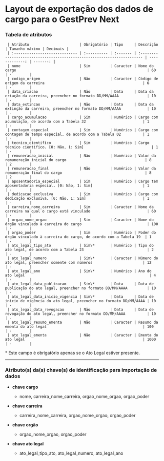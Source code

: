 # Layout de exportação dos dados de cargo para o GestPrev Next

### Tabela de atributos

     | Atributo                       | Obrigatório | Tipo     | Descrição                                                                | Tamanho máximo | Decimais |
     | :----------------------------- | :---------- | :------- | :----------------------------------------------------------------------- | -------------: | -------: |
     | nome                           | Sim         | Caracter | Nome do cargo                                                            | 60             | -        |
     | codigo_origem                  | Não         | Caracter | Código de origem da carreira                                             | 6              | -        |
     | data_criacao                   | Não         | Data     | Data da criação da carreira, preencher no formato DD/MM/AAAA             | 10             | -        |
     | data_extincao                  | Não         | Data     | Data da extinção da carreira, preencher no formato DD/MM/AAAA            | 10             | -        |
     | cargo_acumulacao               | Sim         | Numérico | Cargo com acumulação, de acordo com a Tabela 32                          | 1              | -        |
     | contagem_especial              | Sim         | Numérico | Cargo com contagem de tempo especial, de acordo com a Tabela 02          | 1              | -        |
     | tecnico_cientifico             | Sim         | Numérico | Cargo técnico científico. [0: Não, 1: Sim]                               | 1              | -        |
     | remuneracao_inicial            | Não         | Numérico | Valor da remuneração inicial do cargo                                    | 8              | 2        |
     | remuneracao_final              | Não         | Numérico | Valor da remuneração final do cargo                                      | 8              | 2        |
     | aposentadoria_especial         | Sim         | Numérico | Cargo tem aposentadoria especial. [0: Não, 1: Sim]                       | 1              | -        |
     | dedicacao_exclusiva            | Sim         | Numérico | Cargo com dedicação exclusiva. [0: Não, 1: Sim]                          | 1              | -        |
     | carreira_nome_carreira         | Sim         | Caracter | Nome da carreira na qual o cargo está vinculado                          | 60             | -        |
     | orgao_nome_orgao               | Sim         | Caracter | Nome do órgão vinculado à carreira do cargo                              | 100            | -        |
     | orgao_poder                    | Sim         | Numérico | Poder do órgão vinculado à carreira do cargo, de acordo com a Tabela 19  | 1              | -        |
     | ato_legal_tipo_ato             | Sim\*       | Numérico | Tipo do ato legal, de acordo com a Tabela 23                             | 2              | -        |
     | ato_legal_numero               | Sim\*       | Caracter | Número do ato legal, preencher somente com números                       | 12             | -        |
     | ato_legal_ano                  | Sim\*       | Numérico | Ano do ato legal                                                         | 4              | -        |
     | ato_legal_data_publicacao      | Sim\*       | Data     | Data de publicação do ato legal, preencher no formato DD/MM/AAAA         | 10             | -        |
     | ato_legal_data_inicio_vigencia | Sim\*       | Data     | Data de início de vigência do ato legal, preencher no formato DD/MM/AAAA | 10             | -        |
     | ato_legal_data_revogacao       | Não         | Data     | Data de revogação do ato legal, preencher no formato DD/MM/AAAA          | 10             | -        |
     | ato_legal_resumo_ementa        | Não         | Caracter | Resumo da ementa do ato legal                                            | 100            | -        |
     | ato_legal_ementa               | Não         | Caracter | Ementa do ato legal                                                      | 1000           | -        |

\* Este campo é obrigatório apenas se o Ato Legal estiver presente.

---

### Atributo(s) da(s) chave(s) de identificação para importação de dados

* **chave cargo**
    * nome, carreira_nome_carreira, orgao_nome_orgao, orgao_poder

* **chave carreira**
    * carreira_nome_carreira, orgao_nome_orgao, orgao_poder

* **chave orgão**
    * orgao_nome_orgao, orgao_poder

* **chave ato legal**
    * ato_legal_tipo_ato, ato_legal_numero, ato_legal_ano

